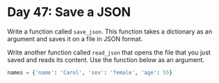 # Day 47: Save a JSON

Write a function called `save_json`. This function takes a dictionary as an argument and saves it on a file in JSON format.

Write another function called `read_json` that opens the file that you just saved and reads its content. Use the function below as an argument.

```python
names = {'name': 'Carol', 'sex': 'female', 'age': 55}
```
